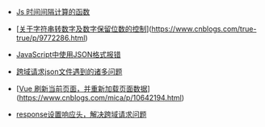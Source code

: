 - [Js 时间间隔计算的函数](http://www.luyixian.cn/javascript_show_129853.aspx)

- [[关于字符串转数字及数字保留位数的控制](https://www.cnblogs.com/true-true/p/9772286.html)](https://www.cnblogs.com/true-true/p/9772286.html)
- [JavaScript中使用JSON格式报错](https://blog.csdn.net/yatuoche1765/article/details/80981291)

- [跨域请求json文件遇到的诸多问题](<https://www.jianshu.com/p/fcdcb010ad82>)

- [[Vue 刷新当前页面，并重新加载页面数据](https://www.cnblogs.com/mica/p/10642194.html)](https://www.cnblogs.com/mica/p/10642194.html)
- [response设置响应头，解决跨域请求问题](<https://blog.csdn.net/tg928600774/article/details/80325040>)